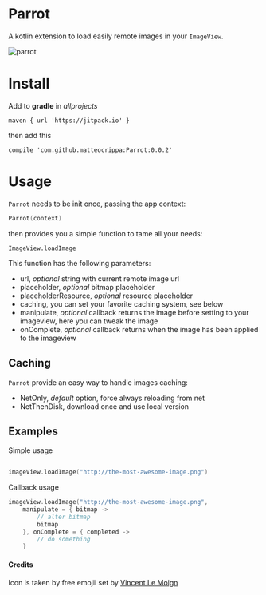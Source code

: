 # Parrot
A kotlin extension to load easily remote images in your `ImageView`.

![parrot](https://github.com/matteocrippa/parrot/blob/master/.github/parrot.png?raw=true)

# Install

Add to **gradle** in _allprojects_

```
maven { url 'https://jitpack.io' }
```

then add this

```
compile 'com.github.matteocrippa:Parrot:0.0.2'
```

# Usage
`Parrot` needs to be init once, passing the app context:

```kotlin
Parrot(context)
```

then provides you a simple function to tame all your needs:

`ImageView.loadImage`

This function has the following parameters:
- url, _optional_ string with current remote image url
- placeholder, _optional_ bitmap placeholder
- placeholderResource, _optional_ resource placeholder
- caching, you can set your favorite caching system, see below
- manipulate, _optional_ callback returns the image before setting to your imageview, here you can tweak the image
- onComplete, _optional_ callback returns when the image has been applied to the imageview


## Caching
`Parrot` provide an easy way to handle images caching:

- NetOnly, _default_ option, force always reloading from net
- NetThenDisk, download once and use local version

## Examples

Simple usage
```kotlin

imageView.loadImage("http://the-most-awesome-image.png")
```

Callback usage
```kotlin
imageView.loadImage("http://the-most-awesome-image.png", 
    manipulate = { bitmap ->
        // alter bitmap
        bitmap
    }, onComplete = { completed ->
        // do something
    }                                        

```

#### Credits

Icon is taken by free emojii set by [Vincent Le Moign](https://dribbble.com/webalys)
